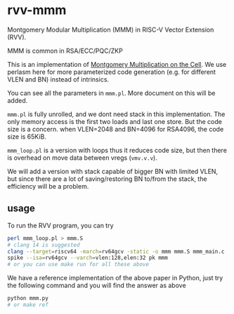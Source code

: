 # rvv-mmm

Montgomery Modular Multiplication (MMM) in RISC-V Vector Extension (RVV).

MMM is common in RSA/ECC/PQC/ZKP

This is an implementation of [Montgomery Multiplication on the Cell](https://link.springer.com/chapter/10.1007/978-3-642-14390-8_50). We use perlasm here for more parameterized code generation (e.g. for different VLEN and BN) instead of intrinsics.

You can see all the parameters in `mmm.pl`. More document on this will be added.

`mmm.pl` is fully unrolled, and we dont need stack in this implementation. The only memory access is the first two loads and last one store. But the code size is a concern. when VLEN=2048 and BN=4096 for RSA4096, the code size is 65KiB.

`mmm_loop.pl` is a version with loops thus it reduces code size, but then there is overhead on move data between vregs (`vmv.v.v`).

We will add a version with stack capable of bigger BN with limited VLEN, but since there are a lot of saving/restoring BN to/from the stack, the efficiency will be a problem.

## usage

To run the RVV program, you can try

```bash
perl mmm_loop.pl > mmm.S
# clang 14 is suggested
clang --target=riscv64 -march=rv64gcv -static -o mmm mmm.S mmm_main.c
spike --isa=rv64gcv --varch=vlen:128,elen:32 pk mmm
# or you can use make run for all these above
```

We have a reference implementation of the above paper in Python, just try the following command and you will find the answer as above

```bash
python mmm.py
# or make ref
```
